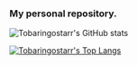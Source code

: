 ### My personal repository.

![Tobaringostarr's GitHub stats](https://github-readme-stats.vercel.app/api?username=tobaringostarr&count_private=true&layout=compact)

[![Tobaringostarr's Top Langs](https://github-readme-stats.vercel.app/api/top-langs/?username=tobaringostarr&count_private=true)](https://github.com/anuraghazra/github-readme-stats)
